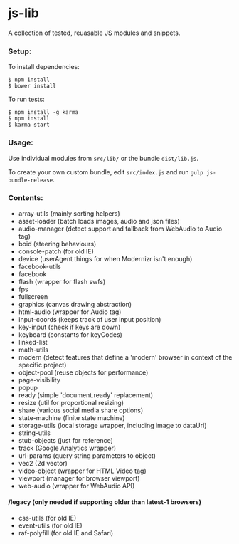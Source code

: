 # js-lib

A collection of tested, reuasable JS modules and snippets.

### Setup:

To install dependencies:

```
$ npm install
$ bower install
```

To run tests:

```
$ npm install -g karma
$ npm install
$ karma start
```

### Usage:

Use individual modules from `src/lib/` or the bundle `dist/lib.js`.

To create your own custom bundle, edit `src/index.js` and run `gulp js-bundle-release`.

### Contents:

* array-utils (mainly sorting helpers)
* asset-loader (batch loads images, audio and json files)
* audio-manager (detect support and fallback from WebAudio to Audio tag)
* boid (steering behaviours)
* console-patch (for old IE)
* device (userAgent things for when Modernizr isn't enough)
* facebook-utils
* facebook
* flash (wrapper for flash swfs)
* fps
* fullscreen
* graphics (canvas drawing abstraction)
* html-audio (wrapper for Audio tag)
* input-coords (keeps track of user input position)
* key-input (check if keys are down)
* keyboard (constants for keyCodes)
* linked-list
* math-utils
* modern (detect features that define a 'modern' browser in context of the specific project)
* object-pool (reuse objects for performance)
* page-visibility
* popup
* ready (simple 'document.ready' replacement)
* resize (util for proportional resizing)
* share (various social media share options)
* state-machine (finite state machine)
* storage-utils (local storage wrapper, including image to dataUrl)
* string-utils
* stub-objects (just for reference)
* track (Google Analytics wrapper)
* url-params (query string parameters to object)
* vec2 (2d vector)
* video-object (wrapper for HTML Video tag)
* viewport (manager for browser viewport)
* web-audio (wrapper for WebAudio API)

#### /legacy (only needed if supporting older than latest-1 browsers)

* css-utils (for old IE)
* event-utils (for old IE)
* raf-polyfill (for old IE and Safari)